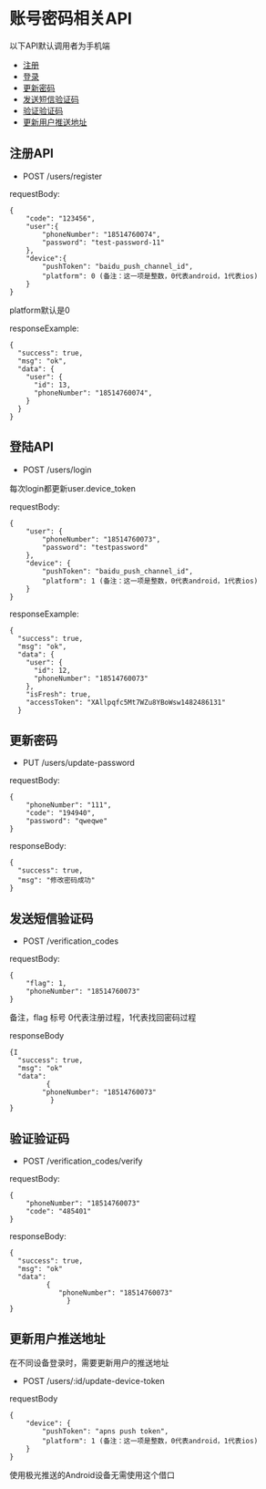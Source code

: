 # 账号密码相关API

以下API默认调用者为手机端

* [注册](#user-content-注册api)
* [登录](#user-content-登陆api)
* [更新密码](#user-content-更新密码)
* [发送短信验证码](#user-content-发送短信验证码)
* [验证验证码](#user-content-验证验证码)
* [更新用户推送地址](#user-content-更新用户推送地址)

## 注册API

* POST /users/register

requestBody:

	{
		"code": "123456",
		"user":{
	 		"phoneNumber": "18514760074",
			"password": "test-password-11"
		},
		"device":{
			"pushToken": "baidu_push_channel_id",
			"platform": 0 (备注：这一项是整数，0代表android，1代表ios)
		}
	}

platform默认是0

responseExample:

	{
	  "success": true,
	  "msg": "ok",
	  "data": {
	    "user": {
	      "id": 13,
	      "phoneNumber": "18514760074",
	    }
	  }
	}

## 登陆API

* POST /users/login

每次login都更新user.device_token

requestBody:

	{
		"user": {
			"phoneNumber": "18514760073",
			"password": "testpassword"
		},
		"device": {
			"pushToken": "baidu_push_channel_id",
			"platform": 1 (备注：这一项是整数，0代表android，1代表ios)
		}
	}

responseExample:

	{
	  "success": true,
	  "msg": "ok",
	  "data": {
	    "user": {
	      "id": 12,
	      "phoneNumber": "18514760073"
	    },
	    "isFresh": true,
	    "accessToken": "XAllpqfc5Mt7WZu8YBoWsw1482486131"
	  }

## 更新密码

* PUT /users/update-password

requestBody:

	{
		"phoneNumber": "111",
		"code": "194940",
		"password": "qweqwe"
	}

responseBody:

	{
	  "success": true,
	  "msg": "修改密码成功"
	}

## 发送短信验证码

* POST /verification_codes

requestBody:

	{
		"flag": 1,
		"phoneNumber": "18514760073"
	}
备注，flag 标号 0代表注册过程，1代表找回密码过程

responseBody

	{I
	  "success": true,
	  "msg": "ok"
	  "data":
		     {
			"phoneNumber": "18514760073"
		      }
	}

## 验证验证码

* POST /verification_codes/verify

requestBody:

	{
		"phoneNumber": "18514760073"
		"code": "485401"
	}

responseBody:

	{
	  "success": true,
	  "msg": "ok"
	  "data":
		     {
				"phoneNumber": "18514760073"
			      }
	}

## 更新用户推送地址
在不同设备登录时，需要更新用户的推送地址

* POST /users/:id/update-device-token

requestBody

	{
		"device": {
			"pushToken": "apns push token",
			"platform": 1 (备注：这一项是整数，0代表android，1代表ios)
		}
	}

使用极光推送的Android设备无需使用这个借口

